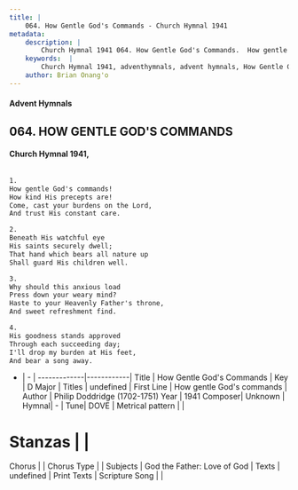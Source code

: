 ```yaml
---
title: |
    064. How Gentle God's Commands - Church Hymnal 1941
metadata:
    description: |
        Church Hymnal 1941 064. How Gentle God's Commands.  How gentle God's commands!  How kind His precepts are!  Come, cast your burdens on the Lord,  And trust His constant care.  
    keywords:  |
        Church Hymnal 1941, adventhymnals, advent hymnals, How Gentle God's Commands, How gentle God's commands. 
    author: Brian Onang'o
---
```


#### Advent Hymnals
## 064. HOW GENTLE GOD'S COMMANDS
####  Church Hymnal 1941,

```txt

1.
How gentle God's commands! 
How kind His precepts are! 
Come, cast your burdens on the Lord, 
And trust His constant care. 

2.
Beneath His watchful eye 
His saints securely dwell; 
That hand which bears all nature up 
Shall guard His children well. 

3.
Why should this anxious load 
Press down your weary mind? 
Haste to your Heavenly Father's throne, 
And sweet refreshment find. 

4.
His goodness stands approved 
Through each succeeding day; 
I'll drop my burden at His feet, 
And bear a song away.


```

- |   -  |
-------------|------------|
Title | How Gentle God's Commands |
Key | D Major |
Titles | undefined |
First Line | How gentle God's commands |
Author | Philip Doddridge (1702-1751)
Year | 1941
Composer| Unknown |
Hymnal|  - |
Tune| DOVE |
Metrical pattern | |
# Stanzas |  |
Chorus |  |
Chorus Type |  |
Subjects | God the Father: Love of God |
Texts | undefined |
Print Texts | 
Scripture Song |  |
    

